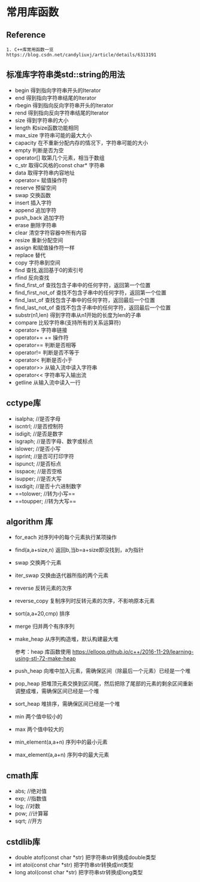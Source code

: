 # 常用库函数

## Reference

    1. C++库常用函数一览 https://blog.csdn.net/candyliuxj/article/details/6313191
    
## 标准库字符串类std::string的用法

- begin       得到指向字符串开头的Iterator
- end         得到指向字符串结尾的Iterator
- rbegin      得到指向反向字符串开头的Iterator
- rend        得到指向反向字符串结尾的Iterator
- size        得到字符串的大小
- length      和size函数功能相同
- max_size    字符串可能的最大大小
- capacity    在不重新分配内存的情况下，字符串可能的大小
- empty       判断是否为空
- operator[]  取第几个元素，相当于数组
- c_str       取得C风格的const char* 字符串
- data        取得字符串内容地址
- operator=   赋值操作符
- reserve     预留空间
- swap        交换函数
- insert      插入字符
- append      追加字符
- push_back   追加字符
- erase       删除字符串
- clear       清空字符容器中所有内容
- resize      重新分配空间
- assign      和赋值操作符一样
- replace     替代
- copy        字符串到空间
- find        查找,返回基于0的索引号
- rfind       反向查找
- find_first_of        查找包含子串中的任何字符，返回第一个位置
- find_first_not_of    查找不包含子串中的任何字符，返回第一个位置
- find_last_of         查找包含子串中的任何字符，返回最后一个位置
- find_last_not_of     查找不包含子串中的任何字符，返回最后一个位置
- substr(n1,len)       得到字符串从n1开始的长度为len的子串
- compare              比较字符串(支持所有的关系运算符)
- operator+            字符串链接
- operator+=           += 操作符
- operator==           判断是否相等
- operator!=           判断是否不等于
- operator<            判断是否小于
- operator>>           从输入流中读入字符串
- operator<<           字符串写入输出流
- getline              从输入流中读入一行

## cctype库

- isalpha; //是否字母
- iscntrl; //是否控制符
- isdigit; //是否是数字
- isgraph; //是否字母、数字或标点
- islower; //是否小写
- isprint; //是否可打印字符
- ispunct; //是否标点
- isspace; //是否空格
- isupper; //是否大写
- isxdigit; //是否十六进制数字
- ==tolower; //转为小写==
- ==toupper; //转为大写==


## algorithm 库

- for_each 对序列中的每个元素执行某项操作
- find(a,a+size,n) 返回b,当b=a+size即没找到，a为指针
- swap 交换两个元素
- iter_swap 交换由迭代器所指的两个元素
- reverse 反转元素的次序
- reverse_copy 复制序列时反转元素的次序，不影响原本元素
- sort(a,a+20,cmp) 排序
- merge 归并两个有序序列
- make_heap 从序列构造堆，默认构建最大堆
    
    参考：heap 库函数使用 https://elloop.github.io/c++/2016-11-29/learning-using-stl-72-make-heap

- push_heap 向堆中加入元素，需确保区间（除最后一个元素）已经是一个堆
- pop_heap 把堆顶元素交换到区间尾，然后把除了尾部的元素的剩余区间重新调整成堆，需确保区间已经是一个堆 
- sort_heap 堆排序，需确保区间已经是一个堆
- min 两个值中较小的
- max 两个值中较大的
- min_element(a,a+n) 序列中的最小元素
- max_element(a,a+n) 序列中的最大元素

## cmath库

- abs; //绝对值
- exp; //指数值
- log; //对数
- pow; //计算幂
- sqrt; //开方


## cstdlib库

- double atof(const char *str) 把字符串str转换成double类型
- int atoi(const char *str) 把字符串str转换成int类型
- long atol(const char *str) 把字符串str转换成long类型